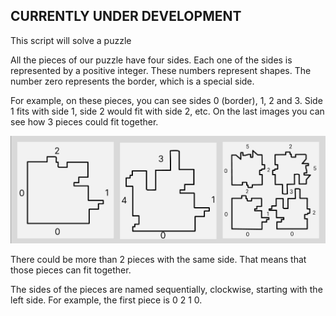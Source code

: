 ## CURRENTLY UNDER DEVELOPMENT

This script will solve a puzzle

All the pieces of our puzzle have four sides. Each one of the sides is represented by a positive integer. These numbers represent shapes. The number zero represents the border, which is a special side. 

For example, on these pieces, you can see sides 0 (border), 1, 2 and 3. Side 1 fits with side 1, side 2 would fit with side 2, etc. On the last images you can see how 3 pieces could fit together. 

![explanation](assets/readme/pieces_example.png)

There could be more than 2 pieces with the same side. That means that those pieces can fit together. 

The sides of the pieces are named sequentially, clockwise, starting with the left side. For example, the first piece is 0 2 1 0. 
